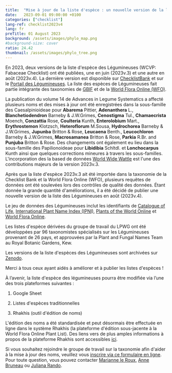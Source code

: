 ```yaml
---
title:  "Mise à jour de la liste d'espèce : un nouvelle version de la liste des Légumineuses (2023v.4) a été publiée sur Zenodo"
date:   2023-09-01 09:00:00 +0100
categories: ["checklist"]
lang-ref: checklist2023v4
lang: fr
preTitle: 01 August 2023
background: /assets/images/phylo_map.png
#background-size: cover
ratio: 24.42
thumbnail: /assets/images/phylo_tree.png
---
```



En 2023, deux versions de la liste d'espèce des Légumineuses (WCVP: Fabaceae Checklist) ont été publiées, une en juin (2023v.3) et une autre en août (2023v.4). La dernière version est disponible sur [ChecklistBank](https://www.checklistbank.org/) et sur le [Portail des Légumineuses](https://www.legumedata.org/fr/). La liste des espèces de Légumineuses fait partie intégrante des taxonomies de [GBIF](https://www.gbif.org/) et de la [World Flora Online (WFO)](https://www.worldfloraonline.org/).

La publication du volume 14 de Advances in Legume Systematics a affecté plusieurs noms et des mises à jour ont été enregistrées dans la sous-famille des Caesalpinioideae pour **Abarema** Pittier, **Adenanthera** L., **Blanchetiodendron** Barneby & J.W.Grimes, **Cenostigma** Tul., **Chamaecrista** Moench, **Conzattia** Rose, **Coulteria** Kunth, **Enterolobium** Mart., **Erythrostemon** Klotzsch, **Heteroflorum** M.Sousa, **Hydrochorea** Barneby & J.W.Grimes, **Jupunba** Britton & Rose, **Leucaena** Benth., **Leucochloron** Barneby & J.W.Grimes, **Macrosamanea** Britton & Rose, **Parkia** R.Br. and **Punjuba** Britton & Rose. Des changements ont également eu lieu dans la sous-famille des Papilionoideae pour **Libidibia** Schltdl. et **Lonchocarpus** Kunth ainsi que quelques corrections mineures à travers les sous-familles. L'incorporation des la based de données [World Wide Wattle](http://worldwidewattle.com/) est l'une des contributions majeurs de la version 2023v.3.

Après que la liste d'espèce 2023v.3 ait été importée dans la taxonomie de la Checklist Bank et la World Flora Online (WFO), plusieurs requêtes de données ont été soulevées lors des contrôles de qualité des données. Étant donnée la grande quantité d'améliorations, il a été décidé de publier une nouvelle version de la liste des Légumineuses en août (2023v.4). 

Le jeu de données des Légumineuses inclut les identifiants de [Catalogue of Life](https://www.catalogueoflife.org/), [International Plant Name Index (IPNI)](https://www.ipni.org/), [Plants of the World Online](https://powo.science.kew.org/) et [World Flora Online](https://www.worldfloraonline.org/).

Les listes d'espèce dérivées du groupe de travail du LPWG ont été développées par 96 taxonomistes spécialisés sur les Légumineuses provenant de 26 pays, et approuvées par la Plant and Fungal Names Team au Royal Botanic Gardens, Kew.

Les versions de la liste d'espèces des Légumineuses sont archivées sur [Zenodo](https://doi.org/10.5281/zenodo.6451530).

Merci à tous ceux ayant aidés à améliorer et à publier les listes d'espèces !

À l’avenir, la liste d'espèce des légumineuses pourra être modifiée via l’une des trois plateformes suivantes :

1. Google Sheet

2. Listes d'espèces traditionnelles

3. Rhakhis (outil d'édition de noms)


L'édition des noms a été standardisée et peut désormais être effectuée en ligne dans le système Rhakhis (la plateforme d'édition sous-jacente à la World Flora Online Plant List). Des liens vers de plus amples informations à propos de la plateforme Rhakhis sont accessibles [ici](https://plant-list-docs.rbge.info/rhakhis/).

Si vous souhaitez rejoindre le groupe de travail sur la taxonomie afin d'aider à la mise à jour des noms, veuillez vous [inscrire via ce formulaire en ligne](https://docs.google.com/forms/d/e/1FAIpQLSfCrUgmzIEgNBM6snTl_cTQhiiRloPlUQ0kon2Lj-KIoCY_nA/viewform?usp=sharing). Pour toute question, vous pouvez contacter [Marianne le Roux](mailto:m.leroux@sanbi.org.za), [Anne Bruneau](mailto:anne.bruneau@umontreal.ca) ou [Juliana Rando](ju_rando@hotmail.com).
